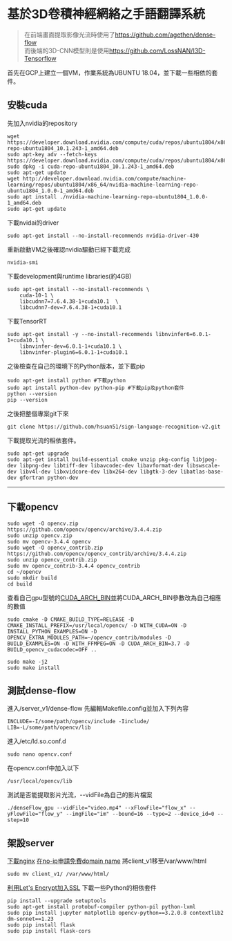 # 基於3D卷積神經網絡之手語翻譯系統
>在前端畫面提取影像光流時使用了<https://github.com/agethen/dense-flow>  
>而後端的3D-CNN模型則是使用<https://github.com/LossNAN/I3D-Tensorflow>

首先在GCP上建立一個VM，作業系統為UBUNTU 18.04，並下載一些相依的套件。
## 安裝cuda
先加入nvidia的repository
```
wget https://developer.download.nvidia.com/compute/cuda/repos/ubuntu1804/x86_64/cuda-repo-ubuntu1804_10.1.243-1_amd64.deb
sudo apt-key adv --fetch-keys https://developer.download.nvidia.com/compute/cuda/repos/ubuntu1804/x86_64/7fa2af80.pub
sudo dpkg -i cuda-repo-ubuntu1804_10.1.243-1_amd64.deb
sudo apt-get update
wget http://developer.download.nvidia.com/compute/machine-learning/repos/ubuntu1804/x86_64/nvidia-machine-learning-repo-ubuntu1804_1.0.0-1_amd64.deb
sudo apt install ./nvidia-machine-learning-repo-ubuntu1804_1.0.0-1_amd64.deb
sudo apt-get update
```

下載nvidai的driver
```
sudo apt-get install --no-install-recommends nvidia-driver-430
```

重新啟動VM之後確認nvidia驅動已經下載完成
```
nvidia-smi
```

下載development與runtime libraries(約4GB)
```
sudo apt-get install --no-install-recommends \
    cuda-10-1 \
    libcudnn7=7.6.4.38-1+cuda10.1  \
    libcudnn7-dev=7.6.4.38-1+cuda10.1
```

下載TensorRT
```
sudo apt-get install -y --no-install-recommends libnvinfer6=6.0.1-1+cuda10.1 \
    libnvinfer-dev=6.0.1-1+cuda10.1 \
    libnvinfer-plugin6=6.0.1-1+cuda10.1
```

之後檢查在自己的環境下的Python版本，並下載pip
```
sudo apt-get install python #下載python
sudo apt install python-dev python-pip #下載pip及python套件
python --version
pip --version
```

之後把整個專案git下來
```
git clone https://github.com/hsuan51/sign-language-recognition-v2.git
```

下載提取光流的相依套件。
```
sudo apt-get upgrade
sudo apt-get install build-essential cmake unzip pkg-config libjpeg-dev libpng-dev libtiff-dev libavcodec-dev libavformat-dev libswscale-dev libv4l-dev libxvidcore-dev libx264-dev libgtk-3-dev libatlas-base-dev gfortran python-dev
```
---

## 下載opencv
```
sudo wget -O opencv.zip https://github.com/opencv/opencv/archive/3.4.4.zip
sudo unzip opencv.zip
sudo mv opencv-3.4.4 opencv
sudo wget -O opencv_contrib.zip https://github.com/opencv/opencv_contrib/archive/3.4.4.zip
sudo unzip opencv_contrib.zip
sudo mv opencv_contrib-3.4.4 opencv_contrib
cd ~/opencv
sudo mkdir build
cd build
```

查看自己gpu型號的[CUDA_ARCH_BIN](https://developer.nvidia.com/cuda-gpus)並將CUDA_ARCH_BIN參數改為自己相應的數值
```
sudo cmake -D CMAKE_BUILD_TYPE=RELEASE -D CMAKE_INSTALL_PREFIX=/usr/local/opencv/ -D WITH_CUDA=ON -D INSTALL_PYTHON_EXAMPLES=ON -D OPENCV_EXTRA_MODULES_PATH=~/opencv_contrib/modules -D BUILD_EXAMPLES=ON -D WITH_FFMPEG=ON -D CUDA_ARCH_BIN=3.7 -D BUILD_opencv_cudacodec=OFF ..
```
```
sudo make -j2
sudo make install
```

## 測試dense-flow
進入/server_v1/dense-flow
先編輯Makefile.config並加入下列內容
```
INCLUDE=-I/some/path/opencv/include -Iinclude/
LIB=-L/some/path/opencv/lib
```
進入/etc/ld.so.conf.d
```
sudo nano opencv.conf
```
在opencv.conf中加入以下
```
/usr/local/opencv/lib
```
測試是否能提取影片光流，--vidFile為自己的影片檔案
```
./denseFlow_gpu --vidFile="video.mp4" --xFlowFile="flow_x" --yFlowFile="flow_y" --imgFile="im" --bound=16 --type=2 --device_id=0 --step=10
```

## 架設server
[下載nginx](https://www.digitalocean.com/community/tutorials/how-to-install-nginx-on-ubuntu-18-04)
[在no-ip申請免費domain name](https://www.noip.com/)
將client_v1移至/var/www/html
```
sudo mv client_v1/ /var/www/html/
```
[利用Let's Encrypt加入SSL](https://www.digitalocean.com/community/tutorials/how-to-secure-nginx-with-let-s-encrypt-on-ubuntu-18-04)
下載一些Python的相依套件
```
pip install --upgrade setuptools
sudo apt-get install protobuf-compiler python-pil python-lxml
sudo pip install jupyter matplotlib opencv-python==3.2.0.8 contextlib2 dm-sonnet==1.23
sudo pip install flask
sudo pip install flask-cors
```




